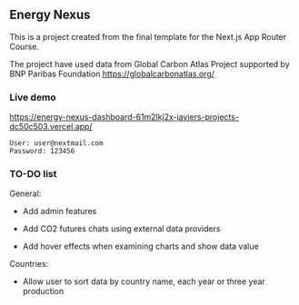 ## Energy Nexus ##
This is a project created from the final template for the Next.js App Router Course. 

The project have used data from Global Carbon Atlas Project supported by BNP Paribas Foundation
https://globalcarbonatlas.org/

### Live demo ###

https://energy-nexus-dashboard-61m2lkj2x-javiers-projects-dc50c503.vercel.app/

```
User: user@nextmail.com
Password: 123456
```

### TO-DO list ###

General:

- Add admin features

- Add CO2 futures chats using external data providers

- Add hover effects when examining charts and show data value

Countries: 

- Allow user to sort data by country name, each year or three year production









